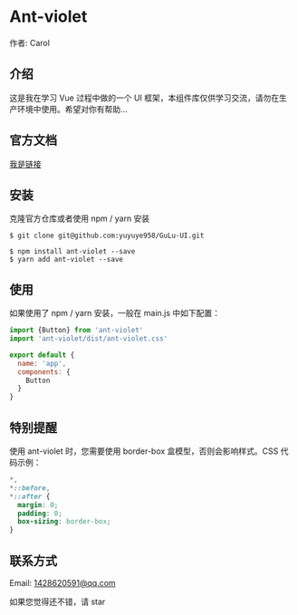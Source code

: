 # Ant-violet

作者: Carol

## 介绍

这是我在学习 Vue 过程中做的一个 UI 框架，本组件库仅供学习交流，请勿在生产环境中使用。希望对你有帮助...

## 官方文档
[我是链接]()

## 安装

克隆官方仓库或者使用 npm / yarn 安装

```
$ git clone git@github.com:yuyuye958/GuLu-UI.git
    
$ npm install ant-violet --save
$ yarn add ant-violet --save
```

## 使用
如果使用了 npm / yarn 安装，一般在 main.js 中如下配置：
```js
import {Button} from 'ant-violet'
import 'ant-violet/dist/ant-violet.css'

export default {
  name: 'app',
  components: {
    Button
  }
}
```

## 特别提醒
使用 ant-violet 时，您需要使用 border-box 盒模型，否则会影响样式。CSS 代码示例：

```css
*,
*::before,
*::after {
  margin: 0;
  padding: 0;
  box-sizing: border-box;
}
```

## 联系方式
Email: 1428620591@qq.com

如果您觉得还不错，请 star